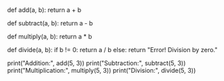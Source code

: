 def add(a, b):
    return a + b

def subtract(a, b):
    return a - b

def multiply(a, b):
    return a * b

def divide(a, b):
    if b != 0:
        return a / b
    else:
        return "Error! Division by zero."

print("Addition:", add(5, 3))
print("Subtraction:", subtract(5, 3))
print("Multiplication:", multiply(5, 3))
print("Division:", divide(5, 3))
